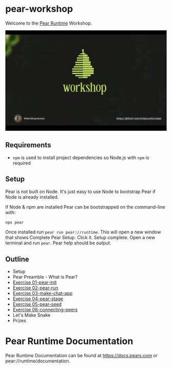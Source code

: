 # pear-workshop

Welcome to the [Pear Runtime](https://github.com/holepunchto/pear) Workshop.

![Pear Workshop](./snap.jpg)

## Requirements

* `npm` is used to install project dependencies so Node.js with `npm` is required

## Setup

Pear is not built on Node. It's just easy to use Node to bootstrap Pear if Node is already installed.

If Node & npm are installed Pear can be bootstrapped on the command-line with:

```sh
npx pear
```

Once installed run `pear run pear://runtime`. This will open a new window that shows Complete Pear Setup. Click it. Setup complete. Open a new terminal and run `pear`. Pear help should be output. 

## Outline

* Setup
* Pear Preamble - What is Pear?
* [Exercise 01-pear-init](exercises/01-pear-init/readme.md)
* [Exercise 02-pear-run](exercises/02-pear-run/readme.md)
* [Exercise 03-make-chat-app](exercises/03-make-chat-app/readme.md)
* [Exercise 04-pear-stage](exercises/04-pear-stage/readme.md)
* [Exercise 05-pear-seed](exercises/05-pear-seed/readme.md)
* [Exercise 06-connecting-peers](exercises/06-connecting-peers/readme.md)
* Let's Make Snake
* Prizes

# Pear Runtime Documentation

Pear Runtime Documentation can be found at https://docs.pears.com or pear://runtime/documentation.